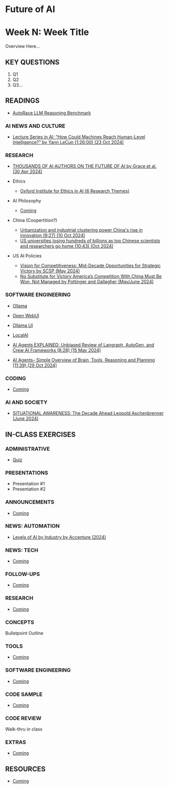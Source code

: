 # Future of AI

# Week N: Week Title

Overview Here...

## KEY QUESTIONS

1. Q1
2. Q2
3. Q3...

## READINGS

* [AutoRace LLM Reasoning Benchmark](https://www.llm-reasoners.net/)

### AI NEWS AND CULTURE

* [Lecture Series in AI: “How Could Machines Reach Human-Level Intelligence?” by Yann LeCun (1:26:00) (23 Oct 2024)](https://www.youtube.com/watch?v=xL6Y0dpXEwc)

### RESEARCH

* [THOUSANDS OF AI AUTHORS ON THE FUTURE OF AI by Grace et al. (30 Apr 2024)](https://export.arxiv.org/pdf/2401.02843v2.pdf)

* Ethics
  * [Oxford Institute for Ethics in AI (6 Research Themes)](https://www.oxford-aiethics.ox.ac.uk/)

* AI Philosophy
  * [Coming](https://www.lesswrong.com/)

* China (Coopertition?)
  * [Urbanization and industrial clustering power China's rise in innovation (9:27) (10 Oct 2024)](https://www.youtube.com/watch?v=D_vUEKZK7V4)
  * [US universities losing hundreds of billions as top Chinese scientists and researchers go home (10:43) (Oct 2024)](https://www.youtube.com/watch?v=gKQXnzNxb4g)

* US AI Policies
  * [Vision for Competitiveness: Mid-Decade Opportunities for Strategic Victory by SCSP (May 2024)](https://www.scsp.ai/reports/vision/)
  * [No Substitute for Victory America’s Competition With China Must Be Won, Not Managed by Pottinger and Gallagher (May/June 2024)](https://www.foreignaffairs.com/united-states/no-substitute-victory-pottinger-gallagher)

### SOFTWARE ENGINEERING

* [Ollama](ollama.ai)
* [Open WebUI](https://github.com/open-webui/open-webui)
* [Ollama UI](https://www.technovangelist.com/notes/annotated%20list%20of%20ollama%20web%20and%20desktop%20integrations/)
* [LocalAI](https://github.com/mudler/LocalAI)

* [AI Agents EXPLAINED: Unbiased Review of Langraph, AutoGen, and Crew AI Frameworks (8:28) (15 May 2024)](https://www.youtube.com/watch?v=NjOj5mkytvw)
* [AI Agents– Simple Overview of Brain, Tools, Reasoning and Planning (11:39) (29 Oct 2024)](https://www.youtube.com/watch?v=OBg0_nsRXcw)

### CODING

* [Coming](oh_noes_404.md)

### AI AND SOCIETY

* [SITUATIONAL AWARENESS: The Decade Ahead Leopold Aschenbrenner (June 2024)](https://situational-awareness.ai/)


## IN-CLASS EXERCISES

### ADMINISTRATIVE

* [Quiz](oh_noes_404.md)

### PRESENTATIONS

* Presentation #1
* Presentation #2

### ANNOUNCEMENTS

* [Coming](oh_noes_404.md)
  
### NEWS: AUTOMATION

* [Levels of AI by Industry by Accenture (2024)](https://newsroom.accenture.com/news/2022/more-than-60-percent-of-companies-are-only-experimenting-with-ai-creating-significant-opportunities-for-value-on-their-journey-to-ai-maturity-accenture-research-finds)
 
### NEWS: TECH

* [Coming](oh_noes_404.md)

### FOLLOW-UPS

* [Coming](oh_noes_404.md)

### RESEARCH

* [Coming](oh_noes_404.md)

### CONCEPTS

Bulletpoint Outline

### TOOLS

* [Coming](oh_noes_404.md)

### SOFTWARE ENGINEERING

* [Coming](oh_noes_404.md)

### CODE SAMPLE

* [Coming](oh_noes_404.md)

### CODE REVIEW

Walk-thru in class

### EXTRAS

* [Coming](oh_noes_404.md)

## RESOURCES

* [Coming](oh_noes_404.md)
